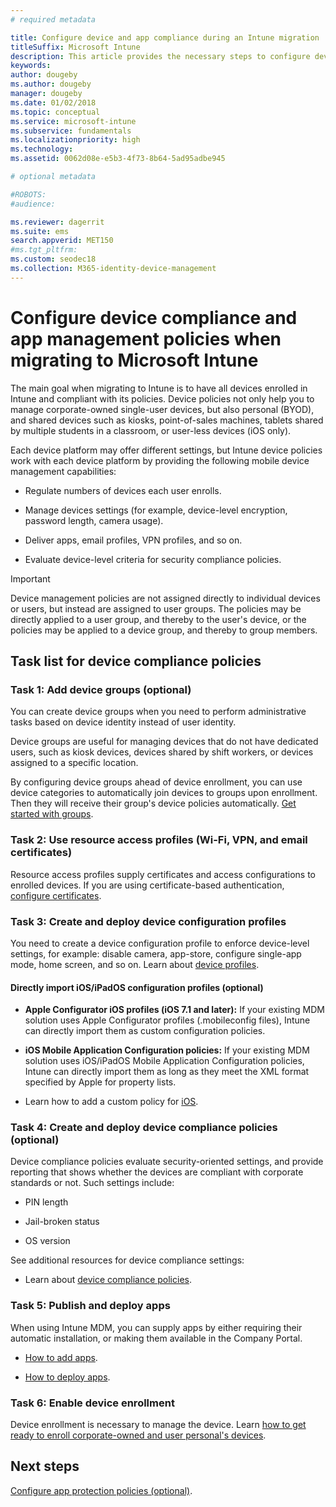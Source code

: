 ```yaml
---
# required metadata

title: Configure device and app compliance during an Intune migration
titleSuffix: Microsoft Intune
description: This article provides the necessary steps to configure device compliance and app management policies during a Microsoft Intune migration.
keywords:
author: dougeby
ms.author: dougeby
manager: dougeby
ms.date: 01/02/2018
ms.topic: conceptual
ms.service: microsoft-intune
ms.subservice: fundamentals
ms.localizationpriority: high
ms.technology:
ms.assetid: 0062d08e-e5b3-4f73-8b64-5ad95adbe945

# optional metadata

#ROBOTS:
#audience:

ms.reviewer: dagerrit
ms.suite: ems
search.appverid: MET150
#ms.tgt_pltfrm:
ms.custom: seodec18
ms.collection: M365-identity-device-management
---
```


# Configure device compliance and app management policies when migrating to Microsoft Intune

The main goal when migrating to Intune is to have all devices enrolled in Intune and compliant with its policies. Device policies not only help you to manage corporate-owned single-user devices, but also personal (BYOD), and shared devices such as kiosks, point-of-sales machines, tablets shared by multiple students in a classroom, or user-less devices (iOS only).

Each device platform may offer different settings, but Intune device policies work with each device platform by providing the following mobile device management capabilities:

- Regulate numbers of devices each user enrolls.

- Manage devices settings (for example, device-level encryption, password length, camera usage).

- Deliver apps, email profiles, VPN profiles, and so on.

- Evaluate device-level criteria for security compliance policies.

> [!IMPORTANT]
> Device management policies are not assigned directly to individual devices or users, but instead are assigned to user groups. The policies may be directly applied to a user group, and thereby to the user's device, or the policies may be applied to a device group, and thereby to group members.

## Task list for device compliance policies

### Task 1: Add device groups (optional)

You can create device groups when you need to perform administrative tasks based on device identity instead of user identity.

Device groups are useful for managing devices that do not have dedicated users, such as kiosk devices, devices shared by shift workers, or devices assigned to a specific location.

By configuring device groups ahead of device enrollment, you can use device categories to automatically join devices to groups upon enrollment. Then they will receive their group's device policies automatically. [Get started with groups](groups-get-started.md).

### Task 2: Use resource access profiles (Wi-Fi, VPN, and email certificates)

Resource access profiles supply certificates and access configurations to enrolled devices. If you are using certificate-based authentication, [configure certificates](../protect/certificates-configure.md).

### Task 3: Create and deploy device configuration profiles

You need to create a device configuration profile to enforce device-level settings, for example: disable camera, app-store, configure single-app mode, home screen, and so on. Learn about [device profiles](../configuration/device-profiles.md).

#### Directly import iOS/iPadOS configuration profiles (optional)

- **Apple Configurator iOS profiles (iOS 7.1 and later):** If your existing MDM solution uses Apple Configurator profiles (.mobileconfig files), Intune can directly import them as custom configuration policies.

- **iOS Mobile Application Configuration policies:** If your existing MDM solution uses iOS/iPadOS Mobile Application Configuration policies, Intune can directly import them as long as they meet the XML format specified by Apple for property lists.

- Learn how to add a custom policy for [iOS](../configuration/custom-settings-ios.md).

### Task 4: Create and deploy device compliance policies (optional)

Device compliance policies evaluate security-oriented settings, and provide reporting that shows whether the devices are compliant with corporate standards or not. Such settings include:

- PIN length

- Jail-broken status

- OS version

See additional resources for device compliance settings:

- Learn about [device compliance policies](../protect/device-compliance-get-started.md).

### Task 5: Publish and deploy apps

When using Intune MDM, you can supply apps by either requiring their automatic installation, or making them available in the Company Portal.

- [How to add apps](../apps/apps-add.md).

- [How to deploy apps](../apps/apps-deploy.md).

### Task 6: Enable device enrollment

Device enrollment is necessary to manage the device. Learn [how to get ready to enroll corporate-owned and user personal's devices](../enrollment/device-enrollment.md).

## Next steps

[Configure app protection policies (optional)](../apps/app-protection-policies.md).
